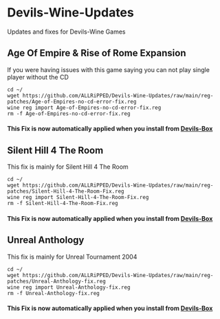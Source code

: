 # Devils-Wine-Updates
Updates and fixes for Devils-Wine Games

## Age Of Empire & Rise of Rome Expansion
If you were having issues with this game saying you can not play single player without the CD

	cd ~/
	wget https://github.com/ALLRiPPED/Devils-Wine-Updates/raw/main/reg-patches/Age-of-Empires-no-cd-error-fix.reg
	wine reg import Age-of-Empires-no-cd-error-fix.reg
	rm -f Age-of-Empires-no-cd-error-fix.reg
#### This Fix is now automatically applied when you install from [Devils-Box](https://github.com/ALLRiPPED/Devils-Box)

## Silent Hill 4 The Room
This fix is mainly for Silent Hill 4 The Room

	cd ~/
	wget https://github.com/ALLRiPPED/Devils-Wine-Updates/raw/main/reg-patches/Silent-Hill-4-The-Room-Fix.reg
	wine reg import Silent-Hill-4-The-Room-Fix.reg
	rm -f Silent-Hill-4-The-Room-Fix.reg
#### This Fix is now automatically applied when you install from [Devils-Box](https://github.com/ALLRiPPED/Devils-Box)

## Unreal Anthology
This fix is mainly for Unreal Tournament 2004

	cd ~/
	wget https://github.com/ALLRiPPED/Devils-Wine-Updates/raw/main/reg-patches/Unreal-Anthology-fix.reg
	wine reg import Unreal-Anthology-fix.reg
	rm -f Unreal-Anthology-fix.reg
#### This Fix is now automatically applied when you install from [Devils-Box](https://github.com/ALLRiPPED/Devils-Box)
